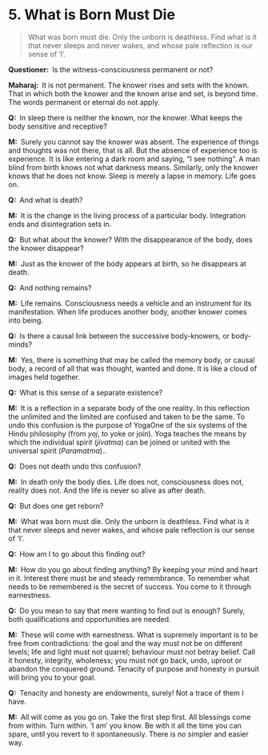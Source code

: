 # 5. What is Born Must Die

>What was born must die. Only the unborn is deathless. Find what is it that never sleeps and never wakes, and whose pale reflection is our sense of ‘I’.

**Questioner:**&ensp;Is the witness-consciousness permanent or not?

**Maharaj:**&ensp;It is not permanent. The knower rises and sets with the known. That in which both the knower and the known arise and set, is beyond time. The words permanent or eternal do not apply.

**Q:**&ensp;In sleep there is neither the known, nor the knower. What keeps the body sensitive and receptive?

**M:**&ensp;Surely you cannot say the knower was absent. The experience of things and thoughts was not there, that is all. But the absence of experience too is experience. It is like entering a dark room and saying, “I see nothing”. A man blind from birth knows not what darkness means. Similarly, only the knower knows that he does not know. Sleep is merely a lapse in memory. Life goes on.

**Q:**&ensp;And what is death?

**M:**&ensp;It is the change in the living process of a particular body. Integration ends and disintegration sets in.

**Q:**&ensp;But what about the knower? With the disappearance of the body, does the knower disappear?

**M:**&ensp;Just as the knower of the body appears at birth, so he disappears at death.

**Q:**&ensp;And nothing remains?

**M:**&ensp;Life remains. Consciousness needs a vehicle and an instrument for its manifestation. When life produces another body, another knower comes into being.

**Q:**&ensp;Is there a causal link between the successive body-knowers, or body-minds?

**M:**&ensp;Yes, there is something that may be called the memory body, or causal body, a record of all that was thought, wanted and done. It is like a cloud of images held together.

**Q:**&ensp;What is this sense of a separate existence?

**M:**&ensp;It is a reflection in a separate body of the one reality. In this reflection the unlimited and the limited are confused and taken to be the same. To undo this confusion is the purpose of <span class=tooltip>Yoga<span class=tooltiptext>One of the six systems of the Hindu philosophy (from *yoj*, to yoke or join). Yoga teaches the means by which the individual spirit (*jivatma*) can be joined or united with the universal spirit (*Paramatma*).</span></span>.

**Q:**&ensp;Does not death undo this confusion?

**M:**&ensp;In death only the body dies. Life does not, consciousness does not, reality does not. And the life is never so alive as after death.

**Q:**&ensp;But does one get reborn?

**M:**&ensp;What was born must die. Only the unborn is deathless. Find what is it that never sleeps and never wakes, and whose pale reflection is our sense of ‘I’.

**Q:**&ensp;How am I to go about this finding out?

**M:**&ensp;How do you go about finding anything? By keeping your mind and heart in it. Interest there must be and steady remembrance. To remember what needs to be remembered is the secret of success. You come to it through earnestness.

**Q:**&ensp;Do you mean to say that mere wanting to find out is enough? Surely, both qualifications and opportunities are needed.

**M:**&ensp;These will come with earnestness. What is supremely important is to be free from contradictions: the goal and the way must not be on different levels; life and light must not quarrel; behaviour must not betray belief. Call it honesty, integrity, wholeness; you must not go back, undo, uproot or abandon the conquered ground. Tenacity of purpose and honesty in pursuit will bring you to your goal.

**Q:**&ensp;Tenacity and honesty are endowments, surely! Not a trace of them I have.

**M:**&ensp;All will come as you go on. Take the first step first. All blessings come from within. Turn within. ‘I am’ you know. Be with it all the time you can spare, until you revert to it spontaneously. There is no simpler and easier way.